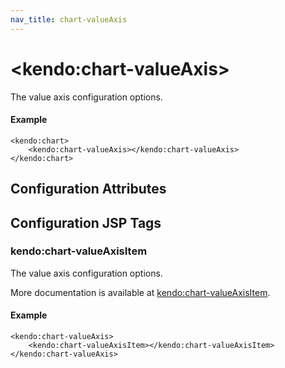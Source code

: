 ```yaml
---
nav_title: chart-valueAxis
---
```


# \<kendo:chart-valueAxis\>

The value axis configuration options.

#### Example
    <kendo:chart>
        <kendo:chart-valueAxis></kendo:chart-valueAxis>
    </kendo:chart>

## Configuration Attributes


##  Configuration JSP Tags

### kendo:chart-valueAxisItem

The value axis configuration options.

More documentation is available at [kendo:chart-valueAxisItem](/kendo-ui/api/wrappers/jsp/chart/valueaxisitem).

#### Example

    <kendo:chart-valueAxis>
        <kendo:chart-valueAxisItem></kendo:chart-valueAxisItem>
    </kendo:chart-valueAxis>

